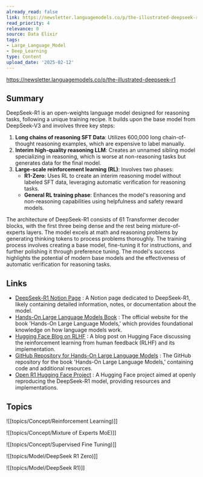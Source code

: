 ```yaml
---
already_read: false
link: https://newsletter.languagemodels.co/p/the-illustrated-deepseek-r1
read_priority: 4
relevance: 0
source: Data Elixir
tags:
- Large_Language_Model
- Deep_Learning
type: Content
upload_date: '2025-02-12'
---
```


https://newsletter.languagemodels.co/p/the-illustrated-deepseek-r1
## Summary

DeepSeek-R1 is an open-weights language model designed for reasoning tasks, following a unique training recipe. It builds upon the base model from DeepSeek-V3 and involves three key steps:

1. **Long chains of reasoning SFT Data**: Utilizes 600,000 long chain-of-thought reasoning examples, which are expensive to label manually.
2. **Interim high-quality reasoning LLM**: Creates an unnamed sibling model specializing in reasoning, which is worse at non-reasoning tasks but generates data for the final model.
3. **Large-scale reinforcement learning (RL)**: Involves two phases:
   - **R1-Zero**: Uses RL to create an interim reasoning model without labeled SFT data, leveraging automatic verification for reasoning tasks.
   - **General RL training phase**: Enhances the model's reasoning and non-reasoning capabilities using helpfulness and safety reward models.

The architecture of DeepSeek-R1 consists of 61 Transformer decoder blocks, with the first three being dense and the rest being mixture-of-experts layers. The model excels at math and reasoning problems by generating thinking tokens to process problems thoroughly. The training process involves creating a base model, fine-tuning it for instructions, and further polishing it through preference tuning. The model's success highlights the potential of modern base models and the effectiveness of automatic verification for reasoning tasks.
## Links

- [DeepSeek-R1 Notion Page](https://tulip-phalange-a1e.notion.site/DeepSeek-R1-189c32470be2801c94b6e5648735447d) : A Notion page dedicated to DeepSeek-R1, likely containing detailed information, notes, or documentation about the model.
- [Hands-On Large Language Models Book](https://www.llm-book.com/) : The official website for the book 'Hands-On Large Language Models,' which provides foundational knowledge on how language models work.
- [Hugging Face Blog on RLHF](https://huggingface.co/blog/putting_rl_back_in_rlhf_with_rloo) : A blog post on Hugging Face discussing the reinforcement learning from human feedback (RLHF) and its implementation.
- [GitHub Repository for Hands-On Large Language Models](https://github.com/handsOnLLM/Hands-On-Large-Language-Models) : The GitHub repository for the book 'Hands-On Large Language Models,' containing code and additional resources.
- [Open R1 Hugging Face Project](https://github.com/huggingface/open-r1) : A Hugging Face project aimed at openly reproducing the DeepSeek-R1 model, providing resources and implementations.

## Topics

![[topics/Concept/Reinforcement Learning)]]

![[topics/Concept/Mixture of Experts MoE)]]

![[topics/Concept/Supervised Fine Tuning)]]

![[topics/Model/DeepSeek R1 Zero)]]

![[topics/Model/DeepSeek R1)]]